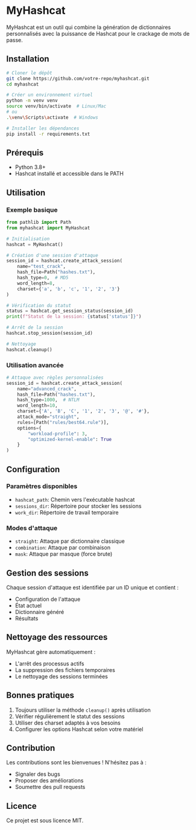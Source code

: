 # MyHashcat

MyHashcat est un outil qui combine la génération de dictionnaires personnalisés avec la puissance de Hashcat pour le crackage de mots de passe.

## Installation

```bash
# Cloner le dépôt
git clone https://github.com/votre-repo/myhashcat.git
cd myhashcat

# Créer un environnement virtuel
python -m venv venv
source venv/bin/activate  # Linux/Mac
# ou
.\venv\Scripts\activate  # Windows

# Installer les dépendances
pip install -r requirements.txt
```

## Prérequis

- Python 3.8+
- Hashcat installé et accessible dans le PATH

## Utilisation

### Exemple basique

```python
from pathlib import Path
from myhashcat import MyHashcat

# Initialisation
hashcat = MyHashcat()

# Création d'une session d'attaque
session_id = hashcat.create_attack_session(
    name="test_crack",
    hash_file=Path("hashes.txt"),
    hash_type=0,  # MD5
    word_length=8,
    charset={'a', 'b', 'c', '1', '2', '3'}
)

# Vérification du statut
status = hashcat.get_session_status(session_id)
print(f"Statut de la session: {status['status']}")

# Arrêt de la session
hashcat.stop_session(session_id)

# Nettoyage
hashcat.cleanup()
```

### Utilisation avancée

```python
# Attaque avec règles personnalisées
session_id = hashcat.create_attack_session(
    name="advanced_crack",
    hash_file=Path("hashes.txt"),
    hash_type=1000,  # NTLM
    word_length=10,
    charset={'A', 'B', 'C', '1', '2', '3', '@', '#'},
    attack_mode="straight",
    rules=[Path("rules/best64.rule")],
    options={
        "workload-profile": 3,
        "optimized-kernel-enable": True
    }
)
```

## Configuration

### Paramètres disponibles

- `hashcat_path`: Chemin vers l'exécutable hashcat
- `sessions_dir`: Répertoire pour stocker les sessions
- `work_dir`: Répertoire de travail temporaire

### Modes d'attaque

- `straight`: Attaque par dictionnaire classique
- `combination`: Attaque par combinaison
- `mask`: Attaque par masque (force brute)

## Gestion des sessions

Chaque session d'attaque est identifiée par un ID unique et contient :
- Configuration de l'attaque
- État actuel
- Dictionnaire généré
- Résultats

## Nettoyage des ressources

MyHashcat gère automatiquement :
- L'arrêt des processus actifs
- La suppression des fichiers temporaires
- Le nettoyage des sessions terminées

## Bonnes pratiques

1. Toujours utiliser la méthode `cleanup()` après utilisation
2. Vérifier régulièrement le statut des sessions
3. Utiliser des charset adaptés à vos besoins
4. Configurer les options Hashcat selon votre matériel

## Contribution

Les contributions sont les bienvenues ! N'hésitez pas à :
- Signaler des bugs
- Proposer des améliorations
- Soumettre des pull requests

## Licence

Ce projet est sous licence MIT. 